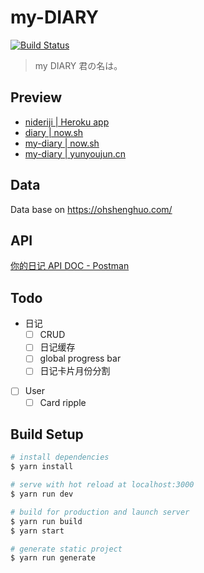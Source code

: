 # my-DIARY

[![Build Status](https://travis-ci.com/YunYouJun/my-DIARY.svg?branch=master)](https://travis-ci.com/YunYouJun/my-DIARY)

> my DIARY 君の名は。

## Preview

- [nideriji | Heroku app](https://nideriji.herokuapp.com/)
- [diary | now.sh](https://diary.now.sh)
- [my-diary | now.sh](https://my-diary.now.sh)
- [my-diary | yunyoujun.cn](https://my-diary.yunyoujun.cn)

## Data

Data base on <https://ohshenghuo.com/>

## API

[你的日记 API DOC - Postman](https://documenter.getpostman.com/view/3326320/Rztmr8pE)

## Todo

- 日记
  - [ ] CRUD
  - [ ] 日记缓存
  - [ ] global progress bar
  - [ ] 日记卡片月份分割
- [ ] User
  - [ ] Card ripple

## Build Setup

``` bash
# install dependencies
$ yarn install

# serve with hot reload at localhost:3000
$ yarn run dev

# build for production and launch server
$ yarn run build
$ yarn start

# generate static project
$ yarn run generate
```
